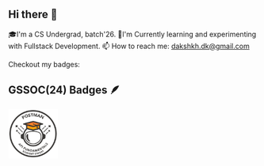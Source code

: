 ## Hi there 👋
🎓I'm a CS Undergrad, batch'26.
🌱I'm Currently learning and experimenting with Fullstack Development. 
📫 How to reach me: dakshkh.dk@gmail.com

Checkout my badges:
## GSSOC(24) Badges 🪶
<div style='display:flex; align-items:center; gap: 10px;' align='center'>
<img src="https://raw.githubusercontent.com/girlscript/gssoc-website-new/main/public/badges/postman.png" width="100px" height="100px" />
</div>

<!--
**Daksh-khandelwal-1495/Daksh-khandelwal-1495** is a ✨ _special_ ✨ repository because its `README.md` (this file) appears on your GitHub profile.

Here are some ideas to get you started:

- 🔭 I’m currently working on ...
- 🌱 I’m currently learning ...
- 👯 I’m looking to collaborate on ...
- 🤔 I’m looking for help with ...🎓🎓🎓
- 💬 Ask me about ...
- 📫 How to reach me: ...
- 😄 Pronouns: ...
- ⚡ Fun fact: ...
-->
